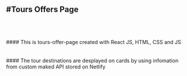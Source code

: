 ## #Tours Offers Page

</br>
</br>
</br>
#### This is tours-offer-page created with React JS, HTML, CSS and JS
</br>
</br>
</br>
#### The tour destinations are desplayed on cards by using infomation from custom maked API stored on Netlify
